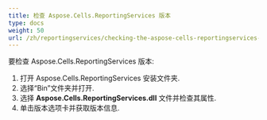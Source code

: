 ```yaml
---
title: 检查 Aspose.Cells.ReportingServices 版本
type: docs
weight: 50
url: /zh/reportingservices/checking-the-aspose-cells-reportingservices-version/
---
```


要检查 Aspose.Cells.ReportingServices 版本:

1. 打开 Aspose.Cells.ReportingServices 安装文件夹.
1. 选择“Bin”文件夹并打开.
1. 选择 **Aspose.Cells.ReportingServices.dll** 文件并检查其属性.
1. 单击版本选项卡并获取版本信息.

